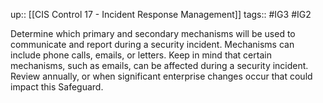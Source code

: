 up:: [[CIS Control 17 - Incident Response Management]]
tags:: #IG3 #IG2

Determine which primary and secondary mechanisms will be used to communicate and report during a security incident. Mechanisms can include phone calls, emails, or letters. Keep in mind that certain mechanisms, such as emails, can be affected during a security incident. Review annually, or when significant enterprise changes occur that could impact this Safeguard.